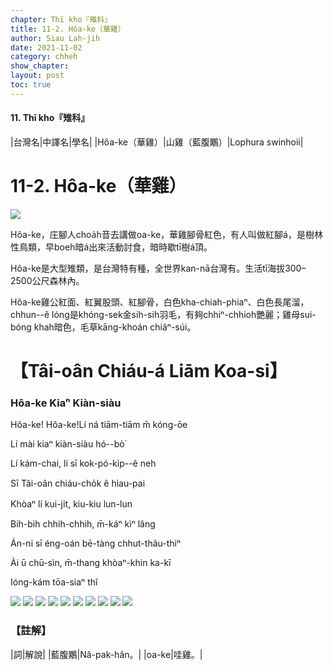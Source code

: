 ```yaml
---
chapter: Thī kho『雉科』
title: 11-2. Hôa-ke（華雞）
author: Siau Lah-jih
date: 2021-11-02
category: chheh
show_chapter: 
layout: post
toc: true
---
```


#### 11. Thī kho『雉科』

|台灣名|中譯名|學名|
|Hôa-ke（華雞）|山雞（藍腹鷴）|Lophura swinhoii|


# 11-2. Hôa-ke（華雞）


![](../too5/11/11-2-8.Hôa-ke.jpg)


Hôa-ke，庄腳人choa̍h音去講做oa-ke，華雞腳骨紅色，有人叫做紅腳á，是樹林性鳥類，早boeh暗á出來活動討食，暗時歇tī樹á頂。

Hôa-ke是大型雉類，是台灣特有種，全世界kan-nā台灣有。生活tī海拔300–2500公尺森林內。

Hôa-ke雞公紅面、紅翼股頭、紅腳骨，白色kha-chiah-phiaⁿ、白色長尾溜，chhun--ê lóng是khóng-sek金sih-sih羽毛，有夠chhiⁿ-chhioh艷麗；雞母sui-bóng khah暗色，毛草kāng-khoán chiâⁿ-súi。



# 【Tâi-oân Chiáu-á Liām Koa-si】

### **Hôa-ke Kiaⁿ Kiàn-siàu**

Hôa-ke! Hôa-ke!Lí ná tiām-tiām m̄ kóng-ōe

Lí mài kiaⁿ kiàn-siàu hó--bò͘

Lí kám-chai, lí sī kok-pó-kip--ê neh

Sī Tâi-oân chiáu-cho̍k ê hiau-pai

Khòaⁿ lí kui-ji̍t, kiu-kiu lun-lun

Bih-bih chhih-chhih, m̄-káⁿ kìⁿ lâng

Án-ni sī éng-oán bē-tàng chhut-thâu-thiⁿ

Ài ū chū-sìn, m̄-thang khòaⁿ-khin ka-kī

Ióng-kám tōa-siaⁿ thî



![](../too5/11/11-2-1.Hôa-ke.jpg)
![](../too5/11/11-2-6.Hôa-ke.jpg)
![](../too5/11/11-2-7.Hôa-ke.jpg)
![](../too5/11/11-2-2.Hôa-ke.jpg)
![](../too5/11/11-2-3.Hôa-ke.jpg)
![](../too5/11/11-2-11.Hôa-ke.jpg)
![](../too5/11/11-2-10.Hôa-ke.jpg)
![](../too5/11/11-2-9.Hôa-ke.jpg)
![](../too5/11/11-2-5.Hôa-ke.jpg)
![](../too5/11/11-2-4.Hôa-ke.jpg)


### 【註解】

|詞|解說|
|藍腹鷴|Nâ-pak-hân。|
|oa-ke|哇雞。|


